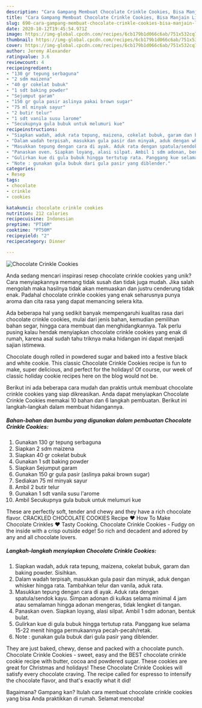 ```yaml
---
description: "Cara Gampang Membuat Chocolate Crinkle Cookies, Bisa Manjain Lidah"
title: "Cara Gampang Membuat Chocolate Crinkle Cookies, Bisa Manjain Lidah"
slug: 690-cara-gampang-membuat-chocolate-crinkle-cookies-bisa-manjain-lidah
date: 2020-10-12T19:45:54.971Z
image: https://img-global.cpcdn.com/recipes/6cb179b1d066c6ab/751x532cq70/chocolate-crinkle-cookies-foto-resep-utama.jpg
thumbnail: https://img-global.cpcdn.com/recipes/6cb179b1d066c6ab/751x532cq70/chocolate-crinkle-cookies-foto-resep-utama.jpg
cover: https://img-global.cpcdn.com/recipes/6cb179b1d066c6ab/751x532cq70/chocolate-crinkle-cookies-foto-resep-utama.jpg
author: Jeremy Alexander
ratingvalue: 3.6
reviewcount: 4
recipeingredient:
- "130 gr tepung serbaguna"
- "2 sdm maizena"
- "40 gr cokelat bubuk"
- "1 sdt baking powder"
- "Sejumput garam"
- "150 gr gula pasir aslinya pakai brown sugar"
- "75 ml minyak sayur"
- "2 butir telur"
- "1 sdt vanila susu larome"
- "Secukupnya gula bubuk untuk melumuri kue"
recipeinstructions:
- "Siapkan wadah, aduk rata tepung, maizena, cokelat bubuk, garam dan baking powder. Sisihkan."
- "Dalam wadah terpisah, masukkan gula pasir dan minyak, aduk dengan whisker hingga rata. Tambahkan telur dan vanila, aduk rata."
- "Masukkan tepung dengan cara di ayak. Aduk rata dengan spatula/sendok kayu. Simpan adonan di kulkas selama minimal 4 jam atau semalaman hingga adonan mengeras, tidak lengket di tangan."
- "Panaskan oven. Siapkan loyang, alasi silpat. Ambil 1 sdm adonan, bentuk bulat."
- "Gulirkan kue di gula bubuk hingga tertutup rata. Panggang kue selama 15-22 menit hingga permukaannya pecah-pecah/retak."
- "Note : gunakan gula bubuk dari gula pasir yang diblender."
categories:
- Resep
tags:
- chocolate
- crinkle
- cookies

katakunci: chocolate crinkle cookies 
nutrition: 212 calories
recipecuisine: Indonesian
preptime: "PT16M"
cooktime: "PT50M"
recipeyield: "2"
recipecategory: Dinner

---
```



![Chocolate Crinkle Cookies](https://img-global.cpcdn.com/recipes/6cb179b1d066c6ab/751x532cq70/chocolate-crinkle-cookies-foto-resep-utama.jpg)

Anda sedang mencari inspirasi resep chocolate crinkle cookies yang unik? Cara menyiapkannya memang tidak susah dan tidak juga mudah. Jika salah mengolah maka hasilnya tidak akan memuaskan dan justru cenderung tidak enak. Padahal chocolate crinkle cookies yang enak seharusnya punya aroma dan cita rasa yang dapat memancing selera kita.

Ada beberapa hal yang sedikit banyak mempengaruhi kualitas rasa dari chocolate crinkle cookies, mulai dari jenis bahan, kemudian pemilihan bahan segar, hingga cara membuat dan menghidangkannya. Tak perlu pusing kalau hendak menyiapkan chocolate crinkle cookies yang enak di rumah, karena asal sudah tahu triknya maka hidangan ini dapat menjadi sajian istimewa.

Chocolate dough rolled in powdered sugar and baked into a festive black and white cookie. This classic Chocolate Crinkle Cookies recipe is fun to make, super delicious, and perfect for the holidays! Of course, our week of classic holiday cookie recipes here on the blog would not be.


Berikut ini ada beberapa cara mudah dan praktis untuk membuat chocolate crinkle cookies yang siap dikreasikan. Anda dapat menyiapkan Chocolate Crinkle Cookies memakai 10 bahan dan 6 langkah pembuatan. Berikut ini langkah-langkah dalam membuat hidangannya.

<!--inarticleads1-->

##### Bahan-bahan dan bumbu yang digunakan dalam pembuatan Chocolate Crinkle Cookies:

1. Gunakan 130 gr tepung serbaguna
1. Siapkan 2 sdm maizena
1. Siapkan 40 gr cokelat bubuk
1. Gunakan 1 sdt baking powder
1. Siapkan Sejumput garam
1. Gunakan 150 gr gula pasir (aslinya pakai brown sugar)
1. Sediakan 75 ml minyak sayur
1. Ambil 2 butir telur
1. Gunakan 1 sdt vanila susu l&#39;arome
1. Ambil Secukupnya gula bubuk untuk melumuri kue


These are perfectly soft, tender and chewy and they have a rich chocolate flavor. CRACKLED CHOCOLATE COOKIES Recipe ♥ How To Make Chocolate Crinkles ♥ Tasty Cooking. Chocolate Crinkle Cookies - Fudgy on the inside with a crisp outside edge! So rich and decadent and adored by any and all chocolate lovers. 

<!--inarticleads2-->

##### Langkah-langkah menyiapkan Chocolate Crinkle Cookies:

1. Siapkan wadah, aduk rata tepung, maizena, cokelat bubuk, garam dan baking powder. Sisihkan.
1. Dalam wadah terpisah, masukkan gula pasir dan minyak, aduk dengan whisker hingga rata. Tambahkan telur dan vanila, aduk rata.
1. Masukkan tepung dengan cara di ayak. Aduk rata dengan spatula/sendok kayu. Simpan adonan di kulkas selama minimal 4 jam atau semalaman hingga adonan mengeras, tidak lengket di tangan.
1. Panaskan oven. Siapkan loyang, alasi silpat. Ambil 1 sdm adonan, bentuk bulat.
1. Gulirkan kue di gula bubuk hingga tertutup rata. Panggang kue selama 15-22 menit hingga permukaannya pecah-pecah/retak.
1. Note : gunakan gula bubuk dari gula pasir yang diblender.


They are just baked, chewy, dense and packed with a chocolate punch. Chocolate Crinkle Cookies - sweet, easy and the BEST chocolate crinkle cookie recipe with butter, cocoa and powdered sugar. These cookies are great for Christmas and holidays! These Chocolate Crinkle Cookies will satisfy every chocolate craving. The recipe called for espresso to intensify the chocolate flavor, and that&#39;s exactly what it did! 

Bagaimana? Gampang kan? Itulah cara membuat chocolate crinkle cookies yang bisa Anda praktikkan di rumah. Selamat mencoba!
